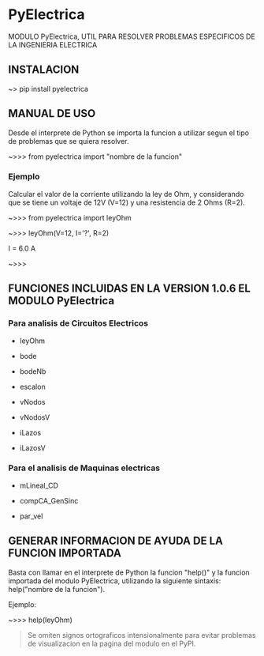 # PyElectrica
MODULO PyElectrica, UTIL PARA RESOLVER PROBLEMAS ESPECIFICOS DE LA INGENIERIA ELECTRICA

## INSTALACION
~> pip install pyelectrica

## MANUAL DE USO
Desde el interprete de Python se importa la funcion a utilizar segun el tipo de problemas que se quiera resolver.

~>>> from pyelectrica import "nombre de la funcion"

### Ejemplo
Calcular el valor de la corriente utilizando la ley de Ohm, y considerando que se tiene un voltaje de 12V (V=12)
y una resistencia de 2 Ohms (R=2).

~>>> from pyelectrica import leyOhm

~>>> leyOhm(V=12, I='?', R=2)

I = 6.0 A

~>>>

## FUNCIONES INCLUIDAS EN LA VERSION 1.0.6 EL MODULO PyElectrica

### Para analisis de Circuitos Electricos

* leyOhm

* bode

* bodeNb

* escalon

* vNodos

* vNodosV

* iLazos

* iLazosV

### Para el analisis de Maquinas electricas

* mLineal_CD

* compCA_GenSinc

* par_vel

## GENERAR INFORMACION DE AYUDA DE LA FUNCION IMPORTADA
Basta con llamar en el interprete de Python la funcion "help()" y la funcion importada del modulo PyElectrica,
utilizando la siguiente sintaxis: help("nombre de la funcion").

Ejemplo:

~>>> help(leyOhm)


> Se omiten signos ortograficos intensionalmente para evitar problemas de visualizacion en la pagina del modulo en el PyPI.
